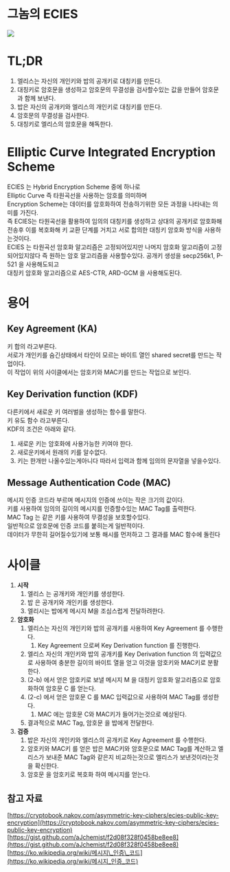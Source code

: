 # 그놈의 ECIES 


![](55a85ff6-b862-4433-99bf-a4cb7120623b.png)

**TL;DR**
=========

1.  엘리스는 자신의 개인키와 밥의 공개키로 대칭키를 만든다.
2.  대칭키로 암호문을 생성하고 암호문의 무결성을 검사할수있는 값을 만들어 암호문과 함께 보낸다.
3.  밥은 자신의 공개키와 엘리스의 개인키로 대칭키를 만든다.
4.  암호문의 무결성을 검사한다.
5.  대칭키로 엘리스의 암호문을 해독한다.

**Elliptic Curve Integrated Encryption Scheme**
===============================================

ECIES 는 Hybrid Encryption Scheme 중에 하나로  
Elliptic Curve 즉 타원곡선을 사용하는 암호를 의미하며  
Encryption Scheme는 데이터를 암호화하여 전송하기위한 모든 과정을 나타내는 의미를 가진다.  
즉 ECIES는 타원곡선을 활용하여 임의의 대칭키를 생성하고 상대의 공개키로 암호화해 전송후 이를 복호화해 키 교환 단계를 거치고 서로 합의한 대칭키 암호화 방식을 사용하는것이다.  
ECIES 는 타원곡선 암호화 알고리즘은 고정되어있지만 나머지 암호화 알고리즘이 고정되어있지않다 즉 원하는 암호 알고리즘을 사용할수있다. 공개키 생성을 secp256k1, P-521 을 사용해도되고  
대칭키 암호화 알고리즘으로 AES-CTR, ARD-GCM 을 사용해도된다.  

**용어**
======

Key Agreement (KA)
------------------

키 합의 라고부른다.  
서로가 개인키를 숨긴상태에서 타인이 모르는 바이트 열인 shared secret를 만드는 작업이다.  
이 작업이 위의 사이클에서는 암호키와 MAC키를 만드는 작업으로 보인다.

Key Derivation function (KDF)
-----------------------------

다른키에서 새로운 키 여러벌을 생성하는 함수를 말한다.  
키 유도 함수 라고부른다.  
KDF의 조건은 아래와 같다.

1.  새로운 키는 암호화에 사용가능한 키여야 한다.
2.  새로운키에서 원래의 키를 알수없다.
3.  키는 한개만 나올수있는게아니다 따라서 입력과 함께 임의의 문자열을 넣을수있다.

Message Authentication Code (MAC)
---------------------------------

메시지 인증 코드라 부르며 메시지의 인증에 쓰이는 작은 크기의 값이다.  
키를 사용하여 임의의 길이의 메시지를 인증할수있는 MAC Tag를 출력한다.  
MAC Tag 는 같은 키를 사용하여 무결성을 보호할수있다.  
일반적으로 암호문에 인증 코드를 붙히는게 일반적이다.  
데이터가 무한히 길어질수있기에 보통 해시를 먼저하고 그 결과를 MAC 함수에 돌린다  

**사이클**
=======

1.  **시작**
    1.  엘리스 는 공개키와 개인키를 생성한다.
    2.  밥 은 공개키와 개인키를 생성한다.
    3.  엘리시는 밥에게 메시지 M을 조심스럽게 전달하려한다.
2.  **암호화**
    1.  엘리스는 자신의 개인키와 밥의 공개키를 사용하여 Key Agreement 를 수행한다.
        1.  Key Agreement 으로써 Key Derivation function 를 진행한다.
    2.  엘리스 자신의 개인키와 밥의 공개키를 Key Derivation function 의 입력값으로 사용하여 충분한 길이의 바이트 열을 얻고 이것을 암호키와 MAC키로 분활한다.
    3.  (2-b) 에서 얻은 암호키로 보낼 메시지 M 을 대칭키 암호화 알고리즘으로 암호화하여 암호문 C 를 얻는다.
    4.  (2-c) 에서 얻은 암호문 C 를 MAC 입력값으로 사용하여 MAC Tag를 생성한다.
        1.  MAC 에는 암호문 C와 MAC키가 들어가는것으로 예상된다.
    5.  결과적으로 MAC Tag, 암호문 을 밥에게 전달한다.
3.  **검증**
    1.  밥은 자신의 개인키와 엘리스의 공개키로 Key Agreement 를 수행한다.
    2.  암호키와 MAC키 를 얻은 밥은 MAC키와 암호문으로 MAC Tag를 계산하고 엘리스가 보내준 MAC Tag와 같은지 비교하는것으로 엘리스가 보낸것이라는것을 확신한다.
    3.  암호문 을 암호키로 복호화 하여 메시지를 얻는다.

참고 자료
-----

[https://cryptobook.nakov.com/asymmetric-key-ciphers/ecies-public-key-encryption](https://cryptobook.nakov.com/asymmetric-key-ciphers/ecies-public-key-encryption)  
[https://gist.github.com/aJchemist/f2d08f328f0458be8ee8](https://gist.github.com/aJchemist/f2d08f328f0458be8ee8)  
[https://ko.wikipedia.org/wiki/메시지\_인증\_코드](https://ko.wikipedia.org/wiki/메시지_인증_코드)